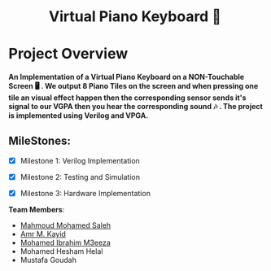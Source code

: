 <h1 align="center"> Virtual Piano Keyboard 🎹 </h1>

# Project Overview
#### An Implementation of a Virtual Piano Keyboard on a NON-Touchable Screen 🖥 . We output 8 Piano Tiles on the screen and when pressing one tile an visual effect happen then the corresponding sensor sends it's signal to our VGPA then you hear the corresponding sound 🎶 . The project is implemented using Verilog and VPGA. 

## MileStones:
- [x] Milestone 1: Verilog Implementation

- [x] Milestone 2: Testing and Simulation 

- [x] Milestone 3: Hardware Implementation

**Team Members**: 
  * [Mahmoud Mohamed Saleh](https://github.com/mmsmhh)
  * [Amr M. Kayid](https://github.com/amrmkayid)
  * [Mohamed Ibrahim M3eeza](https://github.com/m3eeza)
  * Mohamed Hesham Helal
  * Mustafa Goudah
